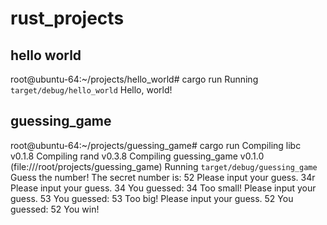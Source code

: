 # rust_projects

## hello world
root@ubuntu-64:~/projects/hello_world# cargo run
     Running `target/debug/hello_world`
Hello, world!


## guessing_game 
root@ubuntu-64:~/projects/guessing_game# cargo run
   Compiling libc v0.1.8
   Compiling rand v0.3.8
   Compiling guessing_game v0.1.0 (file:///root/projects/guessing_game)
     Running `target/debug/guessing_game`
Guess the number!
The secret number is: 52
Please input your guess.
34r
Please input your guess.
34
You guessed: 34
Too small!
Please input your guess.
53
You guessed: 53
Too big!
Please input your guess.
52
You guessed: 52
You win!
